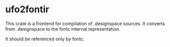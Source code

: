 # ufo2fontir

This crate is a frontend for compilation of .designspace sources. It converts from .designspace to the fontc
internal representation.

It should be referenced only by fontc.
